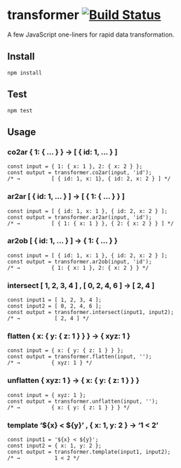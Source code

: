 # transformer [![Build Status](https://travis-ci.org/RomansBermans/transformer.svg?branch=master)](https://travis-ci.org/RomansBermans/transformer)

A few JavaScript one-liners for rapid data transformation.
    
## Install
```
npm install
```

## Test
```
npm test
```

## Usage

### co2ar { 1: { … } } → [ { id: 1, … } ]
```
const input = { 1: { x: 1 }, 2: { x: 2 } };
const output = transformer.co2ar(input, 'id');
/* →          [ { id: 1, x: 1}, { id: 2, x: 2 } ] */
```

### ar2ar [ { id: 1, … } ] → [ { 1: { … } } ]
```
const input = [ { id: 1, x: 1 }, { id: 2, x: 2 } ];
const output = transformer.ar2ar(input, 'id');
/* →          [ { 1: { x: 1 } }, { 2: { x: 2 } } ] */
```

### ar2ob [ { id: 1, … } ] → { 1: { … } }
```
const input = [ { id: 1, x: 1 }, { id: 2, x: 2 } ];
const output = transformer.ar2ob(input, 'id');
/* →          { 1: { x: 1 }, 2: { x: 2 } } */
```

### intersect [ 1, 2, 3, 4 ] , [ 0, 2, 4, 6 ] → [ 2, 4 ]
```
const input1 = [ 1, 2, 3, 4 ];
const input2 = [ 0, 2, 4, 6 ];
const output = transformer.intersect(input1, input2);
/* →           [ 2, 4 ] */
```

### flatten { x: { y: { z: 1 } } } → { xyz: 1 }
```
const input = { x: { y: { z: 1 } } };
const output = transformer.flatten(input, '');
/* →          { xyz: 1 } */
```

### unflatten { xyz: 1 } → { x: { y: { z: 1 } } }
```
const input = { xyz: 1 };
const output = transformer.unflatten(input, '');
/* →          { x: { y: { z: 1 } } } */
```

### template ‘${x} < ${y}’ , { x: 1, y: 2 } → ‘1 < 2’
```
const input1 = '${x} < ${y}';
const input2 = { x: 1, y: 2 };
const output = transformer.template(input1, input2);
/* →           1 < 2 */
```

